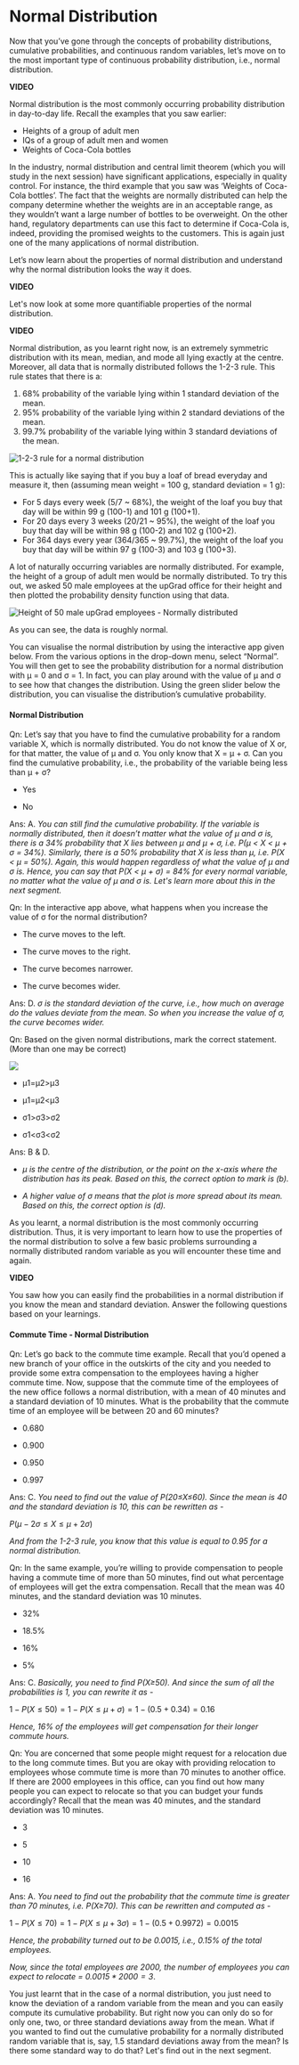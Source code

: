 # Normal Distribution

Now that you’ve gone through the concepts of probability distributions, cumulative probabilities, and continuous random variables, let’s move on to the most important type of continuous probability distribution, i.e., normal distribution.

**VIDEO**

Normal distribution is the most commonly occurring probability distribution in day-to-day life. Recall the examples that you saw earlier:

- Heights of a group of adult men
- IQs of a group of adult men and women
- Weights of Coca-Cola bottles

In the industry, normal distribution and central limit theorem (which you will study in the next session) have significant applications, especially in quality control. For instance, the third example that you saw was ‘Weights of Coca-Cola bottles’. The fact that the weights are normally distributed can help the company determine whether the weights are in an acceptable range, as they wouldn’t want a large number of bottles to be overweight. On the other hand, regulatory departments can use this fact to determine if Coca-Cola is, indeed, providing the promised weights to the customers. This is again just one of the many applications of normal distribution.

Let’s now learn about the properties of normal distribution and understand why the normal distribution looks the way it does.

**VIDEO**

Let's now look at some more quantifiable properties of the normal distribution.

**VIDEO**

Normal distribution, as you learnt right now, is an extremely symmetric distribution with its mean, median, and mode all lying exactly at the centre. Moreover, all data that is normally distributed follows the 1-2-3 rule. This rule states that there is a:

1. 68% probability of the variable lying within 1 standard deviation of the mean.
2. 95% probability of the variable lying within 2 standard deviations of the mean.
3. 99.7% probability of the variable lying within 3 standard deviations of the mean.

![1-2-3 rule for a normal distribution](https://i.ibb.co/XDtPCSW/1-2-3-rule-for-a-normal-distribution.png)

This is actually like saying that if you buy a loaf of bread everyday and measure it, then (assuming mean weight = 100 g, standard deviation = 1 g):

- For 5 days every week (5/7 ~ 68%), the weight of the loaf you buy that day will be within 99 g (100-1) and 101 g (100+1).
- For 20 days every 3 weeks (20/21 ~ 95%), the weight of the loaf you buy that day will be within 98 g (100-2) and 102 g (100+2).
- For 364 days every year (364/365 ~ 99.7%), the weight of the loaf you buy that day will be within 97 g (100-3) and 103 g (100+3).

A lot of naturally occurring variables are normally distributed. For example, the height of a group of adult men would be normally distributed. To try this out, we asked 50 male employees at the upGrad office for their height and then plotted the probability density function using that data.

![Height of 50 male upGrad employees - Normally distributed](https://i.ibb.co/BZxdyzx/Height-of-50-male-up-Grad-employees-Normally-distributed.png)

As you can see, the data is roughly normal.

You can visualise the normal distribution by using the interactive app given below. From the various options in the drop-down menu, select “Normal”. You will then get to see the probability distribution for a normal distribution with µ = 0 and σ = 1. In fact, you can play around with the value of µ and σ to see how that changes the distribution. Using the green slider below the distribution, you can visualise the distribution’s cumulative probability.

#### Normal Distribution

Qn: Let’s say that you have to find the cumulative probability for a random variable X, which is normally distributed. You do not know the value of X or, for that matter, the value of µ and σ. You only know that X = µ + σ. Can you find the cumulative probability, i.e., the probability of the variable being less than µ + σ?

- Yes

- No

Ans: A. *You can still find the cumulative probability. If the variable is normally distributed, then it doesn’t matter what the value of µ and σ is, there is a 34% probability that X lies between µ and µ + σ, i.e. P(µ < X < µ + σ = 34%). Similarly, there is a 50% probability that X is less than µ, i.e. P(X < µ = 50%). Again, this would happen regardless of what the value of µ and σ is. Hence, you can say that P(X < µ + σ) = 84% for every normal variable, no matter what the value of µ and σ is. Let's learn more about this in the next segment.*

Qn: In the interactive app above, what happens when you increase the value of σ for the normal distribution?

- The curve moves to the left.

- The curve moves to the right.

- The curve becomes narrower.

- The curve becomes wider.

Ans: D. *σ is the standard deviation of the curve, i.e., how much on average do the values deviate from the mean. So when you increase the value of σ, the curve becomes wider.*

Qn: Based on the given normal distributions, mark the correct statement. (More than one may be correct)

![](https://lh6.googleusercontent.com/n0pEF-GaRARjJ7q7rHZOEMpZTFLKA1IXNFo6ka8u_g9XtV5zScn6mf3dpkA79bgqTWFcGt4zq9wZH9nGCHig0M3Lvx01CBMyLhqp0gMbaSlP3Wc_MssPmGh-ayUXn3Z08RLdSzlp)

- μ1=μ2>μ3

- μ1=μ2<μ3

- σ1>σ3>σ2

- σ1<σ3<σ2

Ans: B & D.

- *μ is the centre of the distribution, or the point on the x-axis where the distribution has its peak. Based on this, the correct option to mark is (b).*

- *A higher value of σ means that the plot is more spread about its mean. Based on this, the correct option is (d).*

As you learnt, a normal distribution is the most commonly occurring distribution. Thus, it is very important to learn how to use the properties of the normal distribution to solve a few basic problems surrounding a normally distributed random variable as you will encounter these time and again.

**VIDEO**

You saw how you can easily find the probabilities in a normal distribution if you know the mean and standard deviation. Answer the following questions based on your learnings.

#### Commute Time - Normal Distribution

Qn: Let’s go back to the commute time example. Recall that you’d opened a new branch of your office in the outskirts of the city and you needed to provide some extra compensation to the employees having a higher commute time. Now, suppose that the commute time of the employees of the new office follows a normal distribution, with a mean of 40 minutes and a standard deviation of 10 minutes. What is the probability that the commute time of an employee will be between 20 and 60 minutes?

- 0.680

- 0.900

- 0.950

- 0.997

Ans: C. *You need to find out the value of P(20≤X≤60). Since the mean is 40 and the standard deviation is 10, this can be rewritten as -*

$P(μ−2σ≤X≤μ+2σ)$

*And from the 1-2-3 rule, you know that this value is equal to 0.95 for a normal distribution.*

Qn: In the same example, you’re willing to provide compensation to people having a commute time of more than 50 minutes, find out what percentage of employees will get the extra compensation. Recall that the mean was 40 minutes, and the standard deviation was 10 minutes.

- 32%

- 18.5%

- 16%

- 5%

Ans: C. *Basically, you need to find P(X≥50). And since the sum of all the probabilities is 1, you can rewrite it as -*

$1−P(X≤50)=1−P(X≤μ+σ)=1−(0.5+0.34)=0.16$

*Hence, 16% of the employees will get compensation for their longer commute hours.*

Qn: You are concerned that some people might request for a relocation due to the long commute times. But you are okay with providing relocation to employees whose commute time is more than 70 minutes to another office. If there are 2000 employees in this office, can you find out how many people you can expect to relocate so that you can budget your funds accordingly? Recall that the mean was 40 minutes, and the standard deviation was 10 minutes.

- 3

- 5

- 10

- 16

Ans: A. *You need to find out the probability that the commute time is greater than 70 minutes, i.e. P(X≥70). This can be rewritten and computed as -*

$1−P(X≤70)=1−P(X≤μ+3σ)=1−(0.5+0.9972)=0.0015$

*Hence, the probability turned out to be 0.0015, i.e., 0.15% of the total employees.*

*Now, since the total employees are 2000, the number of employees you can expect to relocate = $0.0015* 2000 = 3$*.

You just learnt that in the case of a normal distribution, you just need to know the deviation of a random variable from the mean and you can easily compute its cumulative probability. But right now you can only do so for only one, two, or three standard deviations away from the mean. What if you wanted to find out the cumulative probability for a normally distributed random variable that is, say, 1.5 standard deviations away from the mean? Is there some standard way to do that? Let's find out in the next segment.
